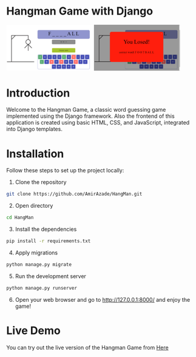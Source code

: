 # Hangman Game with Django
<p float="center">
  <img src="images/pic1.png" alt="Game Start" width="45%" />
  <img src="images/pic2.png" alt="Correct Guess" width="45%" />
</p>

# Introduction
Welcome to the Hangman Game, a classic word guessing game implemented using the Django framework. Also the frontend of this application is created using basic HTML, CSS, and JavaScript, integrated into Django templates.

# Installation
Follow these steps to set up the project locally:

1. Clone the repository
```bash
git clone https://github.com/AmirAzade/HangMan.git
```
2. Open directory
```bash
cd HangMan
```
3. Install the dependencies
```bash
pip install -r requirements.txt
```
4. Apply migrations
```bash
python manage.py migrate
```
5. Run the development server
```bash
python manage.py runserver
```
6. Open your web browser and go to http://127.0.0.1:8000/ and enjoy the game!

# Live Demo
You can try out the live version of the Hangman Game from <a href = "https://amirazade.ir/hangman">Here </a>
